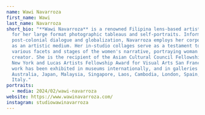```yaml
---
name: Wawi Navarroza
first_name: Wawi
last_name: Navarroza
short_bio: "**Wawi Navarroza** is a renowned Filipina lens-based artist known
  for her large format photographic tableaus and self-portraits. Informed by
  post-colonial dialogue and globalization, Navarroza employs her corporeal form
  as an artistic medium. Her in-studio collages serve as a testament to the
  various facets and stages of the women's narrative, portraying woman as
  creator. She is the recipient of the Asian Cultural Council Fellowship Grant
  New York and Lucas Artists Fellowship Award for Visual Arts San Francisco. Her
  work has been exhibited in museums internationally, and in galleries in
  Australia, Japan, Malaysia, Singapore, Laos, Cambodia, London, Spain, and
  Italy."
portraits:
  - media: 2024/02/wawi-navarroza
website: https://www.wawinavarroza.com/
instagram: studiowawinavarroza
---
```

